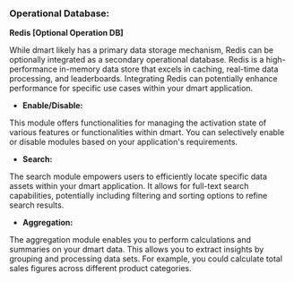 ### Operational Database:

**Redis [Optional Operation DB]**

While dmart likely has a primary data storage mechanism, Redis can be optionally integrated as a secondary operational database. Redis is a high-performance in-memory data store that excels in caching, real-time data processing, and leaderboards. Integrating Redis can potentially enhance performance for specific use cases within your dmart application.

- **Enable/Disable:**

This module offers functionalities for managing the activation state of various features or functionalities within dmart. You can selectively enable or disable modules based on your application's requirements.

- **Search:**

The search module empowers users to efficiently locate specific data assets within your dmart application. It allows for full-text search capabilities, potentially including filtering and sorting options to refine search results.

- **Aggregation:**

The aggregation module enables you to perform calculations and summaries on your dmart data. This allows you to extract insights by grouping and processing data sets. For example, you could calculate total sales figures across different product categories.

